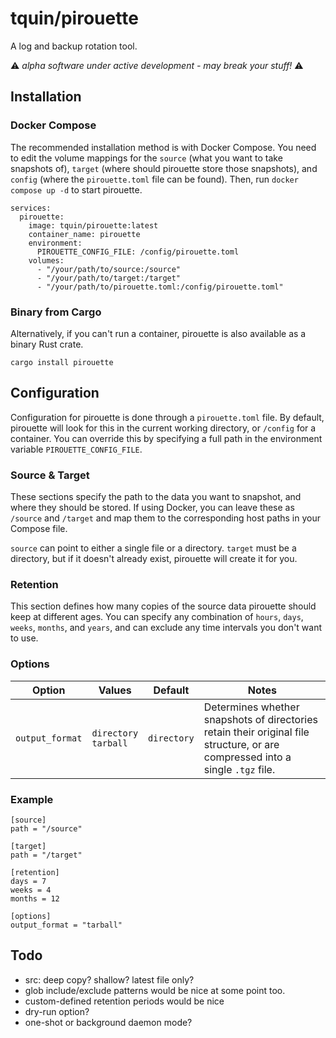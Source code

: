 # tquin/pirouette

A log and backup rotation tool.

⚠️ _alpha software under active development - may break your stuff!_ ⚠️

## Installation

### Docker Compose

The recommended installation method is with Docker Compose. You need to edit the volume mappings for the `source` (what you want to take snapshots of), `target` (where should pirouette store those snapshots), and `config` (where the `pirouette.toml` file can be found). Then, run `docker compose up -d` to start pirouette.

```
services:
  pirouette:
    image: tquin/pirouette:latest
    container_name: pirouette
    environment:
      PIROUETTE_CONFIG_FILE: /config/pirouette.toml
    volumes:
      - "/your/path/to/source:/source"
      - "/your/path/to/target:/target"
      - "/your/path/to/pirouette.toml:/config/pirouette.toml"
```

### Binary from Cargo

Alternatively, if you can't run a container, pirouette is also available as a binary Rust crate.

`cargo install pirouette`

## Configuration

Configuration for pirouette is done through a `pirouette.toml` file. By default, pirouette will look for this in the current working directory, or `/config` for a container. You can override this by specifying a full path in the environment variable `PIROUETTE_CONFIG_FILE`.

### Source & Target

These sections specify the path to the data you want to snapshot, and where they should be stored. If using Docker, you can leave these as `/source` and `/target` and map them to the corresponding host paths in your Compose file.

`source` can point to either a single file or a directory. `target` must be a directory, but if it doesn't already exist, pirouette will create it for you.

### Retention

This section defines how many copies of the source data pirouette should keep at different ages. You can specify any combination of `hours`, `days`, `weeks`, `months`, and `years`, and can exclude any time intervals you don't want to use.

### Options

| Option          | Values                   | Default     | Notes                                                                                                                          |
| --------------- | ------------------------ | ----------- | ------------------------------------------------------------------------------------------------------------------------------ |
| `output_format` | `directory`<br>`tarball` | `directory` | Determines whether snapshots of directories retain their original file structure, or are compressed into a single `.tgz` file. |

### Example

```
[source]
path = "/source"

[target]
path = "/target"

[retention]
days = 7
weeks = 4
months = 12

[options]
output_format = "tarball"
```

## Todo

- src: deep copy? shallow? latest file only?
- glob include/exclude patterns would be nice at some point too.
- custom-defined retention periods would be nice
- dry-run option?
- one-shot or background daemon mode?
